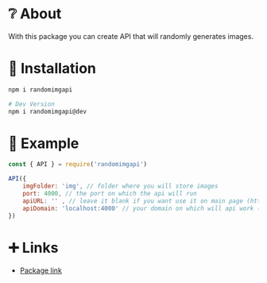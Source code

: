 # ❔ About
With this package you can create API that will randomly generates images.
# 🏁 Installation
```sh
npm i randomimgapi

# Dev Version
npm i randomimgapi@dev
```
# 📜 Example
```js
const { API } = require('randomimgapi')

API({
    imgFolder: 'img', // folder where you will store images
    port: 4000, // the port on which the api will run
    apiURL: '' , // leave it blank if you want use it on main page (https://yourdomain.com/)
    apiDomain: 'localhost:4000' // your domain on which will api work (if you want to use localhost do it with port)
})
```
# ➕ Links
- [Package link](https://www.npmjs.com/package/randomimgapi)
